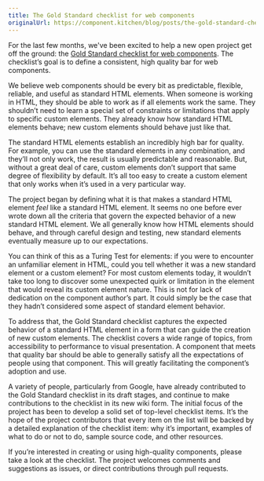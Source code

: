 ```yaml
---
title: The Gold Standard checklist for web components
originalUrl: https://component.kitchen/blog/posts/the-gold-standard-checklist-for-web-components
---
```


<p>
  For the last few months, we've been excited to help a new open project get off
  the ground: the
  <a href="https://github.com/webcomponents/gold-standard/wiki"
    >Gold Standard checklist for web components</a
  >. The checklist’s goal is to define a consistent, high quality bar for web
  components.
</p>
<p>
  We believe web components should be every bit as predictable, flexible,
  reliable, and useful as standard HTML elements. When someone is working in
  HTML, they should be able to work as if all elements work the same. They
  shouldn’t need to learn a special set of constraints or limitations that apply
  to specific custom elements. They already know how standard HTML elements
  behave; new custom elements should behave just like that.
</p>
<p>
  The standard HTML elements establish an incredibly high bar for quality. For
  example, you can use the standard elements in any combination, and they’ll not
  only work, the result is usually predictable and reasonable. But, without a
  great deal of care, custom elements don’t support that same degree of
  flexibility by default. It’s all too easy to create a custom element that only
  works when it’s used in a very particular way.
</p>
<p>
  The project began by defining what it is that makes a standard HTML element
  <em>feel</em> like a standard HTML element. It seems no one before ever wrote
  down all the criteria that govern the expected behavior of a new standard HTML
  element. We all generally know how HTML elements should behave, and through
  careful design and testing, new standard elements eventually measure up to our
  expectations.
</p>
<p>
  You can think of this as a Turing Test for elements: if you were to encounter
  an unfamiliar element in HTML, could you tell whether it was a new standard
  element or a custom element? For most custom elements today, it wouldn’t take
  too long to discover some unexpected quirk or limitation in the element that
  would reveal its custom element nature. This is not for lack of dedication on
  the component author’s part. It could simply be the case that they hadn’t
  considered some aspect of standard element behavior.
</p>
<p>
  To address that, the Gold Standard checklist captures the expected behavior of
  a standard HTML element in a form that can guide the creation of new custom
  elements. The checklist covers a wide range of topics, from accessibility to
  performance to visual presentation. A component that meets that quality bar
  should be able to generally satisfy all the expectations of people using that
  component. This will greatly facilitating the component’s adoption and use.
</p>
<p>
  A variety of people, particularly from Google, have already contributed to the
  Gold Standard checklist in its draft stages, and continue to make
  contributions to the checklist in its new wiki form. The initial focus of the
  project has been to develop a solid set of top-level checklist items. It’s the
  hope of the project contributors that every item on the list will be backed by
  a detailed explanation of the checklist item: why it’s important, examples of
  what to do or not to do, sample source code, and other resources.
</p>
<p>
  If you’re interested in creating or using high-quality components, please take
  a look at the checklist. The project welcomes comments and suggestions as
  issues, or direct contributions through pull requests.
</p>
